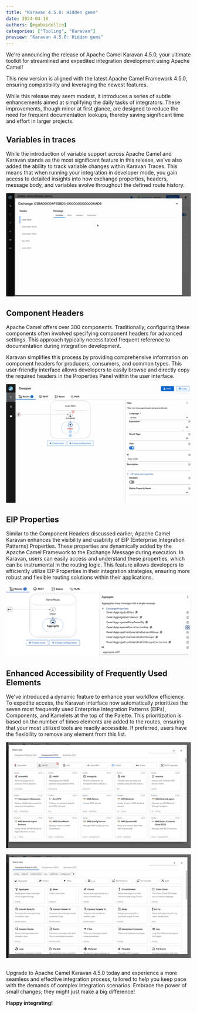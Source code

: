 ```yaml
---
title: "Karavan 4.5.0: Hidden gems"
date: 2024-04-18
authors: [mgubaidullin]
categories: ["Tooling", "Karavan"]
preview: "Karavan 4.5.0: Hidden gems"
---
```


We're announcing the release of Apache Camel Karavan 4.5.0, your ultimate toolkit for streamlined and expedited integration development using Apache Camel! 

This new version is aligned with the latest Apache Camel Framework 4.5.0, ensuring compatibility and leveraging the newest features.

While this release may seem modest, it introduces a series of subtle enhancements aimed at simplifying the daily tasks of integrators. These improvements, though minor at first glance, are designed to reduce the need for frequent documentation lookups, thereby saving significant time and effort in larger projects.
 
## Variables in traces

While the introduction of variable support across Apache Camel and Karavan stands as the most significant feature in this release, we've also added the ability to track variable changes within Karavan Traces. This means that when running your integration in developer mode, you gain access to detailed insights into how exchange properties, headers, message body, and variables evolve throughout the defined route history.

![variables-traces](variables-traces.gif)

## Component Headers

Apache Camel offers over 300 components. Traditionally, configuring these components often involved specifying component headers for advanced settings. This approach typically necessitated frequent reference to documentation during integration development.

Karavan simplifies this process by providing comprehensive information on component headers for producers, consumers, and common types. This user-friendly interface allows developers to easily browse and directly copy the required headers in the Properties Panel within the user interface.

![component-headers](component-headers.gif)

## EIP Properties

Similar to the Component Headers discussed earlier, Apache Camel Karavan enhances the visibility and usability of EIP (Enterprise Integration Patterns) Properties. These properties are dynamically added by the Apache Camel Framework to the Exchange Message during execution. In Karavan, users can easily access and understand these properties, which can be instrumental in the routing logic. This feature allows developers to efficiently utilize EIP Properties in their integration strategies, ensuring more robust and flexible routing solutions within their applications.

![eip-properties](eip-properties.png)

## Enhanced Accessibility of Frequently Used Elements

We've introduced a dynamic feature to enhance your workflow efficiency. To expedite access, the Karavan interface now automatically prioritizes the seven most frequently used Enterprise Integration Patterns (EIPs), Components, and Kamelets at the top of the Palette. This prioritization is based on the number of times elements are added to the routes, ensuring that your most utilized tools are readily accessible. If preferred, users have the flexibility to remove any element from this list.

![used-components](used-components.png)

![used-eip](used-eip.png)

##

Upgrade to Apache Camel Karavan 4.5.0 today and experience a more seamless and effective integration process, tailored to help you keep pace with the demands of complex integration scenarios. Embrace the power of small changes; they might just make a big difference!

**Happy integrating!**